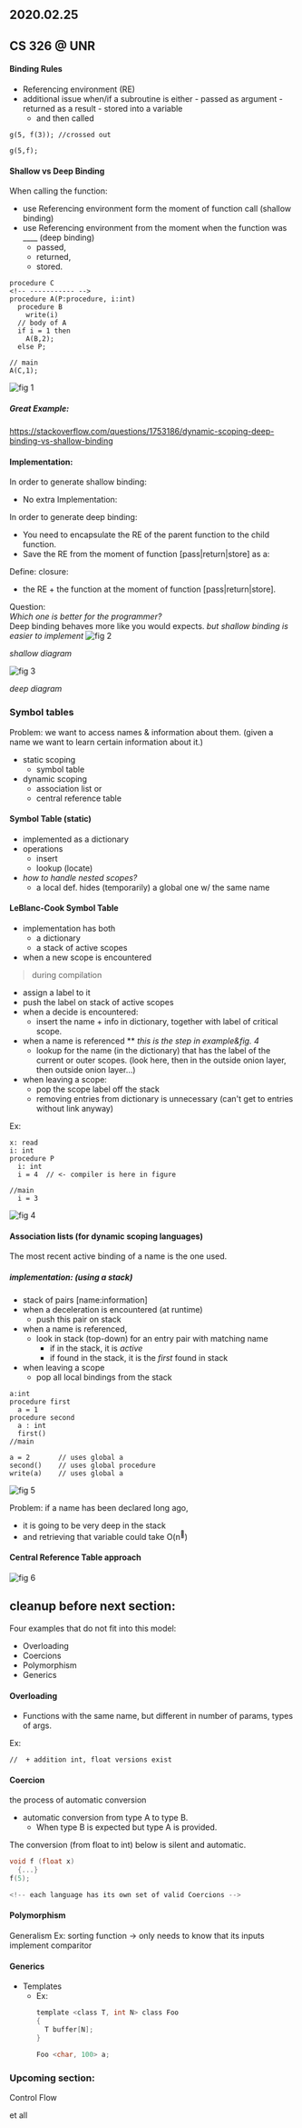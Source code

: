 ## 2020.02.25
## CS 326 @ UNR

#### Binding Rules
- Referencing environment (RE)
- additional issue when/if a subroutine is either
      - passed as argument
      - returned as a result
      - stored into a variable
    - and then called

`g(5, f(3)); //crossed out`


`g(5,f);`

#### Shallow vs Deep Binding
When calling the function:
  - use Referencing environment form the moment of function call (shallow binding)
  - use Referencing environment from the moment when the function was ____ (deep binding)
    - passed,
    - returned,
    - stored.
```
procedure C
<!-- ----------- -->
procedure A(P:procedure, i:int)
  procedure B
    write(i)
  // body of A
  if i = 1 then
    A(B,2);
  else P;

// main
A(C,1);
```
![fig 1](figures/20200225-fig1.jpg)<p>
##### Great Example:
https://stackoverflow.com/questions/1753186/dynamic-scoping-deep-binding-vs-shallow-binding

#### Implementation:
In order to generate shallow binding:
* No extra Implementation:

In order to generate deep binding:
* You need to encapsulate the RE of the parent function to the child function.
* Save the RE from the moment of function [pass|return|store] as a:

Define: closure:
* the RE + the function at the moment of function [pass|return|store].

Question:\
_Which one is better for the programmer?_\
Deep binding behaves more like you would expects.
_but shallow binding is easier to implement_
![fig 2](figures/20200225-fig2.jpg)<p>
_shallow diagram_

![fig 3](figures/20200225-fig3.jpg)<p>
_deep diagram_

### Symbol tables
Problem: we want to access names & information about them.
(given a name we want to learn certain information about it.)

- static scoping
  - symbol table
- dynamic scoping
  - association list or
  - central reference table

#### Symbol Table (static)
- implemented as a dictionary
- operations
  - insert
  - lookup (locate)
- *how to handle nested scopes?*
  - a local def. hides (temporarily) a global one w/ the same name

#### LeBlanc-Cook Symbol Table
- implementation has both
  - a dictionary
  - a stack of active scopes
- when a new scope is encountered
> during compilation

- assign a label to it
- push the label on stack of active scopes
- when a decide is encountered:
    - insert the name + info in dictionary, together with label of critical scope.
- when a name is referenced ** *this is the step in example&fig. 4*
  - lookup for the name (in the dictionary) that has the label of the current or outer scopes. (look here, then in the outside onion layer, then outside onion layer...)
- when leaving a scope:
  - pop the scope label off the stack
  - removing entries from dictionary is unnecessary (can't get to entries without link anyway)


Ex:
```
x: read
i: int
procedure P
  i: int
  i = 4  // <- compiler is here in figure

//main
  i = 3
```
![fig 4](figures/20200225-fig4.jpg)<p>



#### Association lists (for dynamic scoping languages)

The most recent active binding of a name is the one used.
##### implementation: (using a stack)
  - stack of pairs [name:information]
  - when a deceleration is encountered (at runtime)
    - push this pair on stack
  - when a name is referenced,
    - look in stack (top-down) for an entry pair with matching name
      - if in the stack, it is *active*
      - if found in the stack, it is the *first* found in stack
  - when leaving a scope
    - pop all local bindings from the stack

```
a:int
procedure first
  a = 1
procedure second
  a : int
  first()
//main

a = 2       // uses global a
second()    // uses global procedure
write(a)    // uses global a
```
![fig 5](figures/20200225-fig5.jpg)<p>

Problem:
if a name has been declared long ago,
- it is going to be very deep in the stack
- and retrieving that variable could take O(n<sup>💩</sup>)

#### Central Reference Table approach
![fig 6](figures/20200225-fig6.jpg)<p>


## cleanup before next section:
Four examples that do not fit into this model:
  * Overloading
  * Coercions
  * Polymorphism
  * Generics

#### Overloading

* Functions with the same name, but different in number of params, types of args.

Ex:
```
//  + addition int, float versions exist
```

#### Coercion
the process of automatic conversion
* automatic conversion from type A to type B.
  - When type B is expected but type A is provided.

The conversion (from float to int) below is silent and automatic.
```C
void f (float x)
  {...}
f(5);

<!-- each language has its own set of valid Coercions -->
```

#### Polymorphism
Generalism
Ex: sorting function -> only needs to know that its inputs implement comparitor

#### Generics
- Templates
  - Ex:
      ```C
      template <class T, int N> class Foo
      {
        T buffer[N];
      }

      Foo <char, 100> a;
      ```
### Upcoming section:
Control Flow




















et all
